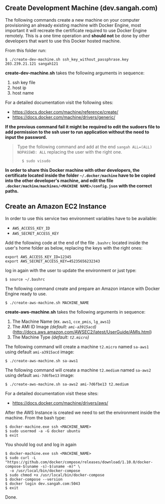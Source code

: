 ## Create Development Machine (dev.sangah.com)

The following commands create a new machine on your computer provisioning an already existing machine with 
Docker Engine, most important it will recreate the certificate required to use Docker Engine remotely.
This is a one time operation and **should not** be done by other developers that want to use this Docker hosted machine.

From this folder run:

    $ ./create-dev-machine.sh ssh_key_without_passphrase.key 203.239.21.121 sangah121

**create-dev-machine.sh** takes the following arguments in sequence:

1. ssh key file
2. host ip
3. host name

For a detailed documentation visit the following sites:
- https://docs.docker.com/machine/reference/create/
- https://docs.docker.com/machine/drivers/generic/

**If the previous command fail it might be required to edit the sudoers file to add permission to the ssh user
to run application without the need to input the password.**

> Type the following command and add at the end ``sangah ALL=(ALL) NOPASSWD: ALL`` replacing the user with the right one.
>
>       $ sudo visudo

**In order to share this Docker machine with other developers, the certificate located inside the folder
`~/.docker/machine` have to be copied into the other developer's machine,
and edit the file `.docker/machine/machines/<MACHINE NAME>/config.json` with the correct paths.** 


## Create an Amazon EC2 Instance

In order to use this service two environment variables have to be available:

- `AWS_ACCESS_KEY_ID`
- `AWS_SECRET_ACCESS_KEY`

Add the following code at the end of the file `.bashrc` located inside the user's home folder as below,
replacing the keys with the right ones:

    export AWS_ACCESS_KEY_ID=12345
    export AWS_SECRET_ACCESS_KEY=45235656232343

log in again with the user to update the environment or just type:

    $ source ~/.bashrc


The following command create and prepare an Amazon intance with Docker Engine ready to use.

    $ ./create-aws-machine.sh MACHINE_NAME


**create-aws-machine.sh** takes the following arguments in sequence:

1. The Machine Name (ex. `aws1`, `cce_pmis`, `lg_aws1`)
2. The AMI ID Image *(default: `ami-a3915acd`)* (http://docs.aws.amazon.com/AWSEC2/latest/UserGuide/AMIs.html)
3. The Machine Type *(default: `t2.micro`)*

The following command will create a machine `t2.micro` named `sa-aws1` using default `ami-a3915acd` image:

    $ ./create-aws-machine.sh sa-aws1

The following command will create a machine `t2.medium` named `sa-aws2` using default `ami-7d6fbe13` image:

    $ ./create-aws-machine.sh sa-aws2 ami-7d6fbe13 t2.medium



For a detailed documentation visit these sites: 
- https://docs.docker.com/machine/drivers/aws/

After the AWS Instance is created we need to set the environment inside the machine.
From the bash type:

    $ docker-machine.exe ssh <MACHINE_NAME>
    $ sudo usermod -a -G docker ubuntu
    $ exit

You should log out and log in again

    $ docker-machine.exe ssh <MACHINE_NAME>
    $ sudo curl -L "https://github.com/docker/compose/releases/download/1.10.0/docker-compose-$(uname -s)-$(uname -m)" \
      -o /usr/local/bin/docker-compose
    $ sudo chmod +x /usr/local/bin/docker-compose
    $ docker-compose --version
    $ docker login dev.sangah.com:5043
    $ exit

Done.